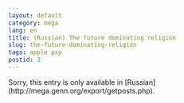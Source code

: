 ```yaml
---
layout: default
category: mega
lang: en
title: (Russian) The future dominating religion
slug: the-future-dominating-religion
tags: apple psp 
postid: 3
---
```

<p>Sorry, this entry is only available in [Russian](http://mega.genn.org/export/getposts.php).</p>